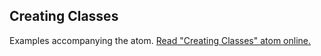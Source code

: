 ## Creating Classes

Examples accompanying the atom.
[Read "Creating Classes" atom online.](https://stepik.org/lesson/104328/step/1)